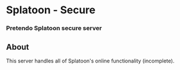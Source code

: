 # Splatoon - Secure
### Pretendo Splatoon secure server

## About
This server handles all of Splatoon's online functionality (incomplete).

